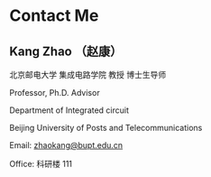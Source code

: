 ---
---

# Contact Me

## Kang Zhao （赵康）

北京邮电大学 集成电路学院 教授 博士生导师

Professor, Ph.D. Advisor

Department of Integrated circuit

Beijing University of Posts and Telecommunications
 
 Email: zhaokang@bupt.edu.cn
 
 Office: 科研楼 111
